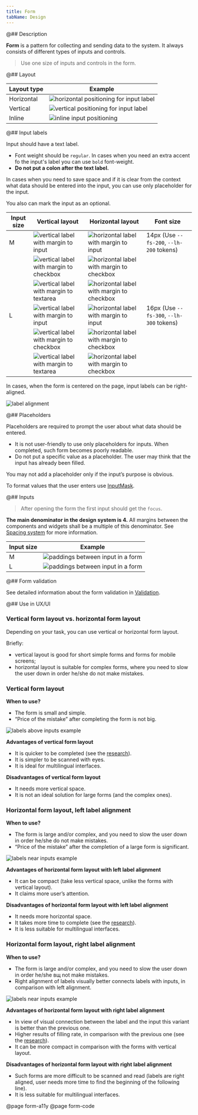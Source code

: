 ```yaml
---
title: Form
tabName: Design
---
```


@## Description

**Form** is a pattern for collecting and sending data to the system. It always consists of different types of inputs and controls.

> Use one size of inputs and controls in the form.

@## Layout

| Layout type | Example                                                          |
| ----------- | ---------------------------------------------------------------- |
| Horizontal  | ![horizontal positioning for input label](static/horizontal.png) |
| Vertical    | ![vertical positioning for input label](static/vertical.png)     |
| Inline      | ![inline input positioning](static/inline.png)                   |

@## Input labels

Input should have a text label.

- Font weight should be `regular`. In cases when you need an extra accent fo the input's label you can use `bold` font-weight.
- **Do not put a colon after the text label.**

In cases when you need to save space and if it is clear from the context what data should be entered into the input, you can use only placeholder for the input.

You also can mark the input as an optional.

| Input size | Vertical layout                                                  | Horizontal layout                                                       | Font size                                |
| ---------- | ---------------------------------------------------------------- | ----------------------------------------------------------------------- | ---------------------------------------- |
| M          | ![vertical label with margin to input](static/input-m.png)       | ![horizontal label with margin to input](static/input-left-m.png)       | 14px (Use `--fs-200`, `--lh-200` tokens) |
|            | ![vertical label with margin to checkbox](static/checkbox-m.png) | ![horizontal label with margin to checkbox](static/checkbox-left-m.png) |                                          |
|            | ![vertical label with margin to textarea](static/textarea-m.png) | ![horizontal label with margin to checkbox](static/textarea-left-m.png) |                                          |
| L          | ![vertical label with margin to input](static/input-l.png)       | ![horizontal label with margin to input](static/input-left-l.png)       | 16px (Use `--fs-300`, `--lh-300` tokens) |
|            | ![vertical label with margin to checkbox](static/checkbox-l.png) | ![horizontal label with margin to checkbox](static/checkbox-left-l.png) |                                          |
|            | ![vertical label with margin to textarea](static/textarea-l.png) | ![horizontal label with margin to checkbox](static/textarea-left-l.png) |                                          |

In cases, when the form is centered on the page, input labels can be right-aligned.

![label alignment](static/align-center.png)

@## Placeholders

Placeholders are required to prompt the user about what data should be entered.

- It is not user-friendly to use only placeholders for inputs. When completed, such form becomes poorly readable.
- Do not put a specific value as a placeholder. The user may think that the input has already been filled.

You may not add a placeholder only if the input’s purpose is obvious.

To format values that the user enters use [InputMask](/components/input-mask/).

@## Inputs

> After opening the form the first input should get the `focus`.

**The main denominator in the design system is 4.** All margins between the components and widgets shall be a multiple of this denominator. See [Spacing system](/layout/box-system/#spacing_system) for more information.

| Input size | Example                                           |
| ---------- | ------------------------------------------------- |
| M          | ![paddings between input in a form](static/m.png) |
| L          | ![paddings between input in a form](static/l.png) |

@## Form validation

See detailed information about the form validation in [Validation](/patterns/validation-form/).

@## Use in UX/UI

### Vertical form layout vs. horizontal form layout

Depending on your task, you can use vertical or horizontal form layout.

Briefly:

- vertical layout is good for short simple forms and forms for mobile screens;
- horizontal layout is suitable for complex forms, where you need to slow the user down in order he/she do not make mistakes.

### Vertical form layout

**When to use?**

- The form is small and simple.
- “Price of the mistake” after completing the form is not big.

![labels above inputs example](static/label-1.png)

**Advantages of vertical form layout**

- It is quicker to be completed (see the [research](https://www.uxmatters.com/mt/archives/2006/07/label-placement-in-forms.php)).
- It is simpler to be scanned with eyes.
- It is ideal for multilingual interfaces.

**Disadvantages of vertical form layout**

- It needs more vertical space.
- It is not an ideal solution for large forms (and the complex ones).

### Horizontal form layout, left label alignment

**When to use?**

- The form is large and/or complex, and you need to slow the user down in order he/she do not make mistakes.
- “Price of the mistake” after the completion of a large form is significant.

![labels near inputs example](static/label-3.png)

**Advantages of horizontal form layout with left label alignment**

- It can be compact (take less vertical space, unlike the forms with vertical layout).
- It claims more user’s attention.

**Disadvantages of horizontal form layout with left label alignment**

- It needs more horizontal space.
- It takes more time to complete (see the [research](https://www.uxmatters.com/mt/archives/2006/07/label-placement-in-forms.php)).
- It is less suitable for multilingual interfaces.

### Horizontal form layout, right label alignment

**When to use?**

- The form is large and/or complex, and you need to slow the user down in order he/she вщ not make mistakes.
- Right alignment of labels visually better connects labels with inputs, in comparison with left alignment.

![labels near inputs example](static/label-4.png)

**Advantages of horizontal form layout with right label alignment**

- In view of visual connection between the label and the input this variant is better than the previous one.
- Higher results of filling rate, in comparison with the previous one (see the [research](https://www.uxmatters.com/mt/archives/2006/07/label-placement-in-forms.php)).
- It can be more compact in comparison with the forms with vertical layout.

**Disadvantages of horizontal form layout with right label alignment**

- Such forms are more difficult to be scanned and read (labels are right aligned, user needs more time to find the beginning of the following line).
- It is less suitable for multilingual interfaces.

@page form-a11y
@page form-code
